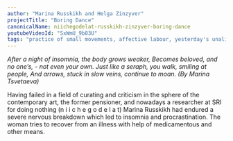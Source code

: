 ```yaml
---
author: "Marina Russkikh and Helga Zinzyver"
projectTitle: "Boring Dance"
canonicalName: niichegodelat-russkikh-zinzyver-boring-dance
youtubeVideoId: "SxWmU_9b83U"
tags: "practice of small movements, affective labour, yesterday's unalienated celebration, desire, practices of ourselves, path stop, political dancefloor, terror of relationship"
---
```

_After a night of insomnia, the body grows weaker,
Becomes beloved, and no one’s, - not even your own.
Just like a seraph, you walk, smiling at people,
And arrows, stuck in slow veins, continue to moan.
(By Marina Tsvetaeva)_

Having failed in a field of curating and criticism in the sphere of the contemporary art, the former pensioner, and nowadays a researcher at SRI for doing nothing (n i i c h e g o d e l a t) Marina Russkikh had endured a severe nervous breakdown which led to insomnia and procrastination. The woman tries to recover from an illness with help of medicamentous and other means.
